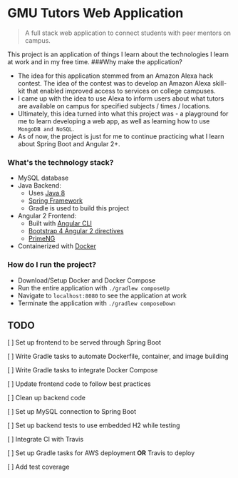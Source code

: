 GMU Tutors Web Application
==========================
> A full stack web application to connect students with peer mentors on campus.

This project is an application of things I learn about the technologies I learn at work and in my free time.
###Why make the application?

- The idea for this application stemmed from an Amazon Alexa hack contest. 
  The idea of the contest was to develop an Amazon Alexa skill-kit that enabled improved access to 
  services on college campuses.
- I came up with the idea to use Alexa to inform users about what tutors are available on campus 
  for specified subjects / times / locations.
- Ultimately, this idea turned into what this project was - a playground for me to learn developing a web app,
  as well as learning how to use `MongoDB and NoSQL`.
- As of now, the project is just for me to continue practicing what I learn about Spring Boot and Angular 2+.
  
### What's the technology stack?

- MySQL database
- Java Backend:
    - Uses [Java 8](http://www.oracle.com/technetwork/java/javase/downloads/jdk8-downloads-2133151.html)
    - [Spring Framework](https://spring.io/)
    - Gradle is used to build this project
- Angular 2 Frontend:
    - Built with [Angular CLI](https://cli.angular.io/)
    - [Bootstrap 4 Angular 2 directives](https://ng-bootstrap.github.io/#/home)
    - [PrimeNG](https://www.primefaces.org/primeng/)
- Containerized with [Docker](https://docs.docker.com/engine/installation/)    

### How do I run the project? 
- Download/Setup Docker and Docker Compose
- Run the entire application with `./gradlew composeUp`
- Navigate to `localhost:8080` to see the application at work
- Terminate the application with `./gradlew composeDown`

## TODO
[ ] Set up frontend to be served through Spring Boot

[ ] Write Gradle tasks to automate Dockerfile, container, and image building

[ ] Write Gradle tasks to integrate Docker Compose

[ ] Update frontend code to follow best practices

[ ] Clean up backend code

[ ] Set up MySQL connection to Spring Boot

[ ] Set up backend tests to use embedded H2 while testing

[ ] Integrate CI with Travis

[ ] Set up Gradle tasks for AWS deployment **OR** Travis to deploy

[ ] Add test coverage
